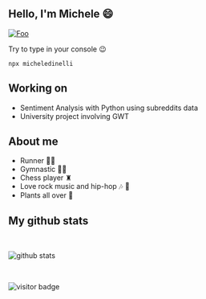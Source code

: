 
## Hello, I'm Michele 😄

[![Foo](https://img.shields.io/badge/-micheledinelli-blue?logo=Linkedin)](https://www.linkedin.com/in/michele-dinelli-080451214/)

Try to type in your console 😉

```
npx micheledinelli
```

## Working on

- Sentiment Analysis with Python using subreddits data
- University project involving GWT

## About me 

- Runner 🏃‍♂️
- Gymnastic 🤸🏻
- Chess player ♜
- Love rock music and hip-hop 🎶 🎤
- Plants all over 🌱

## My github stats

<br>

![github stats](https://github-readme-stats.vercel.app/api?username=micheledinelli&show_icons=true&hide_border=true&&count_private=true&include_all_commits=true)

<br>

![visitor badge](https://visitor-badge.glitch.me/badge?page_id=micheledinelli.visitor-badge)

